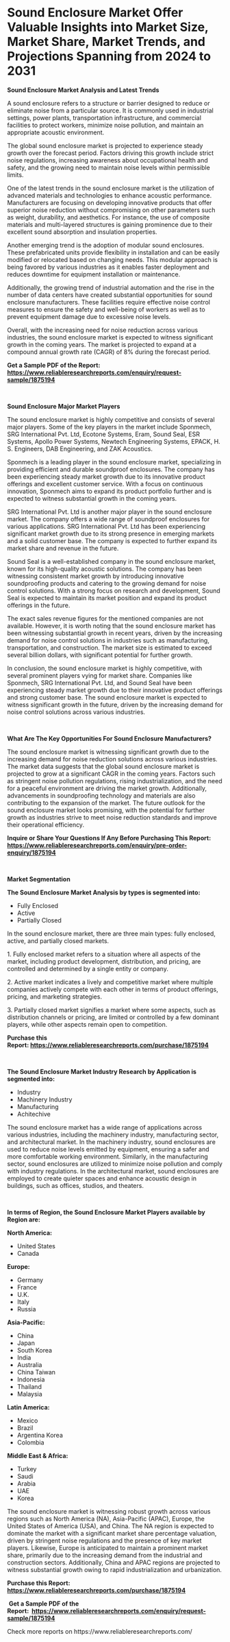 <p><h1>Sound Enclosure Market Offer Valuable Insights into Market Size, Market Share, Market Trends, and Projections Spanning from 2024 to 2031</h1></p><p><strong>Sound Enclosure Market Analysis and Latest Trends</strong></p>
<p><p>A sound enclosure refers to a structure or barrier designed to reduce or eliminate noise from a particular source. It is commonly used in industrial settings, power plants, transportation infrastructure, and commercial facilities to protect workers, minimize noise pollution, and maintain an appropriate acoustic environment.</p><p>The global sound enclosure market is projected to experience steady growth over the forecast period. Factors driving this growth include strict noise regulations, increasing awareness about occupational health and safety, and the growing need to maintain noise levels within permissible limits.</p><p>One of the latest trends in the sound enclosure market is the utilization of advanced materials and technologies to enhance acoustic performance. Manufacturers are focusing on developing innovative products that offer superior noise reduction without compromising on other parameters such as weight, durability, and aesthetics. For instance, the use of composite materials and multi-layered structures is gaining prominence due to their excellent sound absorption and insulation properties.</p><p>Another emerging trend is the adoption of modular sound enclosures. These prefabricated units provide flexibility in installation and can be easily modified or relocated based on changing needs. This modular approach is being favored by various industries as it enables faster deployment and reduces downtime for equipment installation or maintenance.</p><p>Additionally, the growing trend of industrial automation and the rise in the number of data centers have created substantial opportunities for sound enclosure manufacturers. These facilities require effective noise control measures to ensure the safety and well-being of workers as well as to prevent equipment damage due to excessive noise levels.</p><p>Overall, with the increasing need for noise reduction across various industries, the sound enclosure market is expected to witness significant growth in the coming years. The market is projected to expand at a compound annual growth rate (CAGR) of 8% during the forecast period.</p></p>
<p><strong>Get a Sample PDF of the Report:&nbsp; <a href="https://www.reliableresearchreports.com/enquiry/request-sample/1875194">https://www.reliableresearchreports.com/enquiry/request-sample/1875194</a></strong></p>
<p>&nbsp;</p>
<p><strong>Sound Enclosure Major Market Players</strong></p>
<p><p>The sound enclosure market is highly competitive and consists of several major players. Some of the key players in the market include Sponmech, SRG International Pvt. Ltd, Ecotone Systems, Eram, Sound Seal, ESR Systems, Apollo Power Systems, Newtech Engineering Systems, EPACK, H. S. Engineers, DAB Engineering, and ZAK Acoustics.</p><p>Sponmech is a leading player in the sound enclosure market, specializing in providing efficient and durable soundproof enclosures. The company has been experiencing steady market growth due to its innovative product offerings and excellent customer service. With a focus on continuous innovation, Sponmech aims to expand its product portfolio further and is expected to witness substantial growth in the coming years.</p><p>SRG International Pvt. Ltd is another major player in the sound enclosure market. The company offers a wide range of soundproof enclosures for various applications. SRG International Pvt. Ltd has been experiencing significant market growth due to its strong presence in emerging markets and a solid customer base. The company is expected to further expand its market share and revenue in the future.</p><p>Sound Seal is a well-established company in the sound enclosure market, known for its high-quality acoustic solutions. The company has been witnessing consistent market growth by introducing innovative soundproofing products and catering to the growing demand for noise control solutions. With a strong focus on research and development, Sound Seal is expected to maintain its market position and expand its product offerings in the future.</p><p>The exact sales revenue figures for the mentioned companies are not available. However, it is worth noting that the sound enclosure market has been witnessing substantial growth in recent years, driven by the increasing demand for noise control solutions in industries such as manufacturing, transportation, and construction. The market size is estimated to exceed several billion dollars, with significant potential for further growth.</p><p>In conclusion, the sound enclosure market is highly competitive, with several prominent players vying for market share. Companies like Sponmech, SRG International Pvt. Ltd, and Sound Seal have been experiencing steady market growth due to their innovative product offerings and strong customer base. The sound enclosure market is expected to witness significant growth in the future, driven by the increasing demand for noise control solutions across various industries.</p></p>
<p>&nbsp;</p>
<p><strong>What Are The Key Opportunities For Sound Enclosure Manufacturers?</strong></p>
<p><p>The sound enclosure market is witnessing significant growth due to the increasing demand for noise reduction solutions across various industries. The market data suggests that the global sound enclosure market is projected to grow at a significant CAGR in the coming years. Factors such as stringent noise pollution regulations, rising industrialization, and the need for a peaceful environment are driving the market growth. Additionally, advancements in soundproofing technology and materials are also contributing to the expansion of the market. The future outlook for the sound enclosure market looks promising, with the potential for further growth as industries strive to meet noise reduction standards and improve their operational efficiency.</p></p>
<p><strong>Inquire or Share Your Questions If Any Before Purchasing This Report: <a href="https://www.reliableresearchreports.com/enquiry/pre-order-enquiry/1875194">https://www.reliableresearchreports.com/enquiry/pre-order-enquiry/1875194</a></strong></p>
<p>&nbsp;</p>
<p><strong>Market Segmentation</strong></p>
<p><strong>The Sound Enclosure Market Analysis by types is segmented into:</strong></p>
<p><ul><li>Fully Enclosed</li><li>Active</li><li>Partially Closed</li></ul></p>
<p><p>In the sound enclosure market, there are three main types: fully enclosed, active, and partially closed markets. </p><p>1. Fully enclosed market refers to a situation where all aspects of the market, including product development, distribution, and pricing, are controlled and determined by a single entity or company. </p><p>2. Active market indicates a lively and competitive market where multiple companies actively compete with each other in terms of product offerings, pricing, and marketing strategies. </p><p>3. Partially closed market signifies a market where some aspects, such as distribution channels or pricing, are limited or controlled by a few dominant players, while other aspects remain open to competition.</p></p>
<p><strong>Purchase this Report:&nbsp;<a href="https://www.reliableresearchreports.com/purchase/1875194">https://www.reliableresearchreports.com/purchase/1875194</a></strong></p>
<p>&nbsp;</p>
<p><strong>The Sound Enclosure Market Industry Research by Application is segmented into:</strong></p>
<p><ul><li>Industry</li><li>Machinery Industry</li><li>Manufacturing</li><li>Achitechive</li></ul></p>
<p><p>The sound enclosure market has a wide range of applications across various industries, including the machinery industry, manufacturing sector, and architectural market. In the machinery industry, sound enclosures are used to reduce noise levels emitted by equipment, ensuring a safer and more comfortable working environment. Similarly, in the manufacturing sector, sound enclosures are utilized to minimize noise pollution and comply with industry regulations. In the architectural market, sound enclosures are employed to create quieter spaces and enhance acoustic design in buildings, such as offices, studios, and theaters.</p></p>
<p>&nbsp;</p>
<p><strong>In terms of Region, the Sound Enclosure Market Players available by Region are:</strong></p>
<p>
    <p> <strong> North America: </strong>
        <ul>
            <li>United States</li>
            <li>Canada</li>
        </ul>
        </p> 
    <p> <strong> Europe: </strong>
        <ul>
            <li>Germany</li>
            <li>France</li>
            <li>U.K.</li>
            <li>Italy</li>
            <li>Russia</li>
        </ul>
        </p> 
    <p> <strong> Asia-Pacific: </strong>
        <ul>
            <li>China</li>
            <li>Japan</li>
            <li>South Korea</li>
            <li>India</li>
            <li>Australia</li>
            <li>China Taiwan</li>
            <li>Indonesia</li>
            <li>Thailand</li>
            <li>Malaysia</li>
        </ul>
        </p> 
    <p> <strong> Latin America: </strong>
        <ul>
            <li>Mexico</li>
            <li>Brazil</li>
            <li>Argentina Korea</li>
            <li>Colombia</li>
        </ul>
        </p> 
    <p> <strong> Middle East & Africa: </strong>
        <ul>
            <li>Turkey</li>
            <li>Saudi</li>
            <li>Arabia</li>
            <li>UAE</li>
            <li>Korea</li>
        </ul>
    </p>
    </p>
<p><p>The sound enclosure market is witnessing robust growth across various regions such as North America (NA), Asia-Pacific (APAC), Europe, the United States of America (USA), and China. The NA region is expected to dominate the market with a significant market share percentage valuation, driven by stringent noise regulations and the presence of key market players. Likewise, Europe is anticipated to maintain a prominent market share, primarily due to the increasing demand from the industrial and construction sectors. Additionally, China and APAC regions are projected to witness substantial growth owing to rapid industrialization and urbanization.</p></p>
<p><strong>Purchase this Report: <a href="https://www.reliableresearchreports.com/purchase/1875194">https://www.reliableresearchreports.com/purchase/1875194</a></strong></p>
<p>&nbsp;<strong>Get a Sample PDF of the Report:&nbsp;&nbsp;<a href="https://www.reliableresearchreports.com/enquiry/request-sample/1875194">https://www.reliableresearchreports.com/enquiry/request-sample/1875194</a></strong></p>
<p><strong></strong></p>
<p>Check more reports on https://www.reliableresearchreports.com/</p>